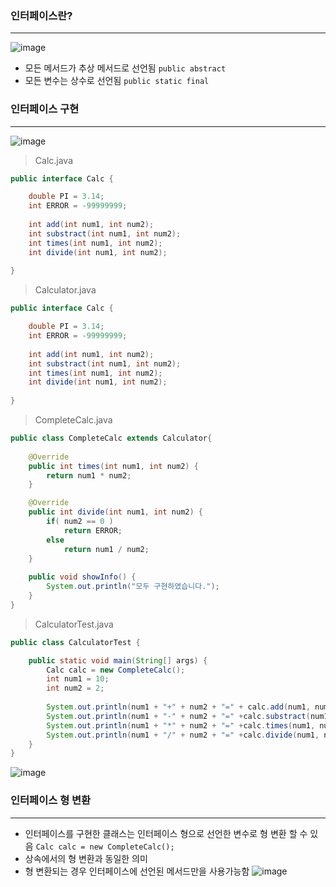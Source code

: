 ### 인터페이스란?
---
![image](https://gitlab.com/easyspubjava/javacoursework/-/raw/master/Chapter3/3-11/img/interface.png)
- 모든 메서드가 추상 메서드로 선언됨 `public abstract`
- 모든 변수는 상수로 선언됨 `public static final`
  
### 인터페이스 구현
---
![image](https://gitlab.com/easyspubjava/javacoursework/-/raw/master/Chapter3/3-11/img/calc.png)

> Calc.java
```java
public interface Calc {

	double PI = 3.14;
	int ERROR = -99999999;
	
	int add(int num1, int num2);
	int substract(int num1, int num2);
	int times(int num1, int num2);
	int divide(int num1, int num2);
	
}
```

>Calculator.java
```java
public interface Calc {

	double PI = 3.14;
	int ERROR = -99999999;
	
	int add(int num1, int num2);
	int substract(int num1, int num2);
	int times(int num1, int num2);
	int divide(int num1, int num2);
	
}
```

>CompleteCalc.java
```java
public class CompleteCalc extends Calculator{
	
	@Override
	public int times(int num1, int num2) {
		return num1 * num2;
	}

	@Override
	public int divide(int num1, int num2) {
		if( num2 == 0 )
			return ERROR;
		else 
			return num1 / num2;
	}
	
	public void showInfo() {
		System.out.println("모두 구현하였습니다.");
	}
}
```

>CalculatorTest.java
```java
public class CalculatorTest {

	public static void main(String[] args) {
		Calc calc = new CompleteCalc();
		int num1 = 10;
		int num2 = 2;
		
		System.out.println(num1 + "+" + num2 + "=" + calc.add(num1, num2));
		System.out.println(num1 + "-" + num2 + "=" +calc.substract(num1, num2));
		System.out.println(num1 + "*" + num2 + "=" +calc.times(num1, num2));
		System.out.println(num1 + "/" + num2 + "=" +calc.divide(num1, num2));
	}
}
```
![image](https://gitlab.com/easyspubjava/javacoursework/-/raw/master/Chapter3/3-11/img/out.png)

### 인터페이스 형 변환
---
- 인터페이스를 구현한 클래스는 인터페이스 형으로 선언한 변수로 형 변환 할 수 있음 `Calc calc = new CompleteCalc();`
- 상속에서의 형 변환과 동일한 의미
- 형 변환되는 경우 인터페이스에 선언된 메서드만을 사용가능함
![image](https://gitlab.com/easyspubjava/javacoursework/-/raw/master/Chapter3/3-11/img/type.png)
